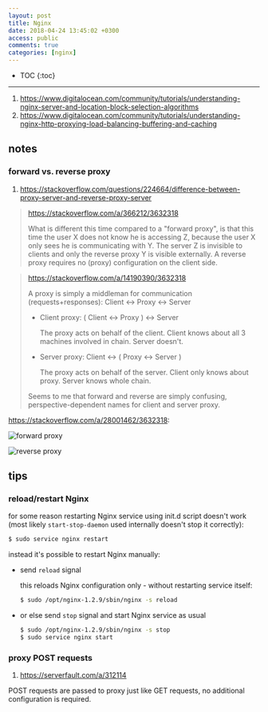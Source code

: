 ```yaml
---
layout: post
title: Nginx
date: 2018-04-24 13:45:02 +0300
access: public
comments: true
categories: [nginx]
---
```


<!-- @format -->

<!-- more -->

<!-- prettier-ignore -->
* TOC
{:toc}
<hr>

1. <https://www.digitalocean.com/community/tutorials/understanding-nginx-server-and-location-block-selection-algorithms>
2. <https://www.digitalocean.com/community/tutorials/understanding-nginx-http-proxying-load-balancing-buffering-and-caching>

## notes

### forward vs. reverse proxy

1. <https://stackoverflow.com/questions/224664/difference-between-proxy-server-and-reverse-proxy-server>

> <https://stackoverflow.com/a/366212/3632318>
>
> What is different this time compared to a "forward proxy", is that this time
> the user X does not know he is accessing Z, because the user X only sees he is
> communicating with Y. The server Z is invisible to clients and only the
> reverse proxy Y is visible externally. A reverse proxy requires no (proxy)
> configuration on the client side.

> <https://stackoverflow.com/a/14190390/3632318>
>
> A proxy is simply a middleman for communication (requests+responses): Client
> <-> Proxy <-> Server
>
> - Client proxy: ( Client <-> Proxy ) <-> Server
>
>   The proxy acts on behalf of the client. Client knows about all 3 machines
>   involved in chain. Server doesn't.
>
> - Server proxy: Client <-> ( Proxy <-> Server )
>
>   The proxy acts on behalf of the server. Client only knows about proxy.
>   Server knows whole chain.
>
> Seems to me that forward and reverse are simply confusing,
> perspective-dependent names for client and server proxy.

<https://stackoverflow.com/a/28001462/3632318>:

![forward proxy](https://i.stack.imgur.com/MPQAt.png)

![reverse proxy](https://i.stack.imgur.com/xrOba.png)

## tips

### reload/restart Nginx

for some reason restarting Nginx service using init.d script doesn't work (most
likely `start-stop-daemon` used internally doesn't stop it correctly):

```sh
$ sudo service nginx restart
```

instead it's possible to restart Nginx manually:

- send `reload` signal

  this reloads Nginx configuration only - without restarting service itself:

  ```sh
  $ sudo /opt/nginx-1.2.9/sbin/nginx -s reload
  ```

- or else send `stop` signal and start Nginx service as usual

  ```sh
  $ sudo /opt/nginx-1.2.9/sbin/nginx -s stop
  $ sudo service nginx start
  ```

### proxy POST requests

1. <https://serverfault.com/a/312114>

POST requests are passed to proxy just like GET requests, no additional
configuration is required.
